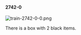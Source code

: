 #### 2742-0
![train-2742-0-0.png](https://github.com/lil-lab/nlvr/raw/master/nlvr/train/images/50/train-2742-0-0.png "train-2742-0-0.png")

There is a box with 2 black items.